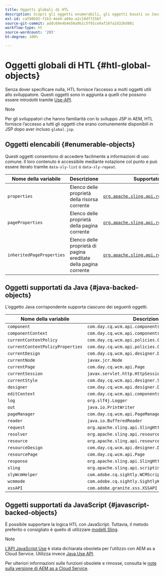 ```yaml
---
title: Oggetti globali di HTL
description: Scopri gli oggetti enumerabili, gli oggetti basati su Java e gli oggetti basati su JavaScript in HTL.
exl-id: ca590b92-f1b3-4e44-a04a-a2c10dff256f
source-git-commit: addc69e4b4e56a9b1c5f91ce9af26fa2d326d981
workflow-type: ht
source-wordcount: '203'
ht-degree: 100%

---
```



# Oggetti globali di HTL {#htl-global-objects}

Senza dover specificare nulla, HTL fornisce l’accesso a molti oggetti utili allo sviluppatore. Questi oggetti sono in aggiunta a quelli che possono essere introdotti tramite [Use-API](java-use-api.md).

>[!NOTE]
>
>Per gli sviluppatori che hanno familiarità con lo sviluppo JSP in AEM, HTL fornisce l’accesso a tutti gli oggetti che erano comunemente disponibili in JSP dopo aver incluso `global.jsp`.

## Oggetti elencabili {#enumerable-objects}

Questi oggetti consentono di accedere facilmente a informazioni di uso comune. Il loro contenuto è accessibile mediante notazione col punto e può essere iterato tramite `data-sly-list` o `data-sly-repeat`.

| Nome della variabile | Descrizione | Supportato da |
|--- |--- |--- |
| `properties` | Elenco delle proprietà della risorsa corrente | [`org.apache.sling.api.resource.ValueMap`](https://developer.adobe.com/experience-manager/reference-materials/6-5/javadoc/org/apache/sling/api/resource/ValueMap.html) |
| `pageProperties` | Elenco delle proprietà della pagina corrente | [`org.apache.sling.api.resource.ValueMap`](https://developer.adobe.com/experience-manager/reference-materials/6-5/javadoc/org/apache/sling/api/resource/ValueMap.html) |
| `inheritedPageProperties` | Elenco delle proprietà di pagina ereditate della pagina corrente | [`org.apache.sling.api.resource.ValueMap`](https://developer.adobe.com/experience-manager/reference-materials/6-5/javadoc/org/apache/sling/api/resource/ValueMap.html) |

## Oggetti supportati da Java {#java-backed-objects}

L’oggetto Java corrispondente supporta ciascuno dei seguenti oggetti.

| Nome della variabile | Descrizione |
|---|---|
| `component` | `com.day.cq.wcm.api.components.Component` |
| `componentContext` | `com.day.cq.wcm.api.components.ComponentContext` |
| `currentContentPolicy` | `com.day.cq.wcm.api.policies.ContentPolicy` |
| `currentContentPolicyProperties` | `com.day.cq.wcm.api.policies.ContentPolicy` |
| `currentDesign` | `com.day.cq.wcm.api.designer.Design` |
| `currentNode` | `javax.jcr.Node` |
| `currentPage` | `com.day.cq.wcm.api.Page` |
| `currentSession` | `javax.servlet.http.HttpSession` |
| `currentStyle` | `com.day.cq.wcm.api.designer.Style` |
| `designer` | `com.day.cq.wcm.api.designer.Designer` |
| `editContext` | `com.day.cq.wcm.api.components.EditContext` |
| `log` | `org.slf4j.Logger` |
| `out` | `java.io.PrintWriter` |
| `pageManager` | `com.day.cq.wcm.api.PageManager` |
| `reader` | `java.io.BufferedReader` |
| `request` | `org.apache.sling.api.SlingHttpServletRequest` |
| `resolver` | `org.apache.sling.api.resource.ResourceResolver` |
| `resource` | `org.apache.sling.api.resource.Resource` |
| `resourceDesign` | `com.day.cq.wcm.api.designer.Design` |
| `resourcePage` | `com.day.cq.wcm.api.Page` |
| `response` | `org.apache.sling.api.SlingHttpServletResponse` |
| `sling` | `org.apache.sling.api.scripting.SlingScriptHelper` |
| `slyWcmHelper` | `com.adobe.cq.sightly.WCMScriptHelper` |
| `wcmmode` | `com.adobe.cq.sightly.SightlyWCMMode` |
| `xssAPI` | `com.adobe.granite.xss.XSSAPI` |

## Oggetti supportati da JavaScript {#javascript-backed-objects}

È possibile supportare la logica HTL con JavaScript. Tuttavia, il metodo preferito o consigliato è quello di utilizzare [modelli Sling](https://sling.apache.org/documentation/bundles/models.html).

>[!NOTE]
>
>[L’API JavaScript Use](https://github.com/adobe/htl-spec/blob/master/SPECIFICATION.md#42-javascript-use-api) è stata dichiarata obsoleta per l’utilizzo con AEM as a Cloud Service. Utilizza invece [Java Use API](https://experienceleague.adobe.com/it/docs/experience-manager-htl/content/java-use-api).
>
>Per ulteriori informazioni sulle funzioni obsolete e rimosse, consulta le [note sulla versione di AEM as a Cloud Service](https://experienceleague.adobe.com/it/docs/experience-manager-cloud-service/content/release-notes/deprecated-removed-features).
